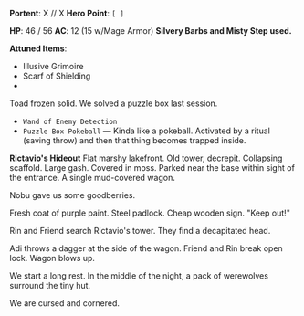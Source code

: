 **Portent**: X // X
**Hero Point**: `[ ]`

**HP**: 46 / 56
**AC**: 12 (15 w/Mage Armor)
**Silvery Barbs and Misty Step used.**

**Attuned Items**:
- Illusive Grimoire
- Scarf of Shielding
- 

Toad frozen solid. We solved a puzzle box last session.

- `Wand of Enemy Detection`
- `Puzzle Box Pokeball` — Kinda like a pokeball. Activated by a ritual (saving throw) and then that thing becomes trapped inside.

**Rictavio's Hideout**
Flat marshy lakefront. Old tower, decrepit. Collapsing scaffold. Large gash. Covered in moss. Parked near the base within sight of the entrance. A single mud-covered wagon.

Nobu gave us some goodberries.

Fresh coat of purple paint. Steel padlock. Cheap wooden sign. "Keep out!"

Rin and Friend search Rictavio's tower. They find a decapitated head.

Adi throws a dagger at the side of the wagon. Friend and Rin break open lock. Wagon blows up.

We start a long rest. In the middle of the night, a pack of werewolves surround the tiny hut.

We are cursed and cornered.